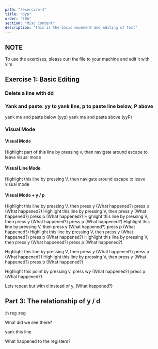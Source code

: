 ```yaml
---
path: "/exercise-1"
title: "dyp"
order: "70A"
section: "Misc Content"
description: "This is the basic movement and editing of text"
---
```

## NOTE
To use the exercises, please curl the file to your machine and edit it with vim.

## Exercise 1: Basic Editing
### Delete a line with dd

### Yank and paste.  yy to yank line, p to paste line below, P above
yank me and paste below (yyp)
yank me and paste above (yyP)

### Visual Mode
#### Visual Mode
Highlight part of this line by pressing v, then navigate around
escape to leave visual mode

#### Visual Line Mode
Highlight this line by pressing V, then navigate around
escape to leave visual mode

#### Visual Mode + y / p
Highlight this line by pressing V, then press y  (What happened?)
press p (What happened?)
Highlight this line by pressing V, then press y  (What happened?)
press p (What happened?)
Highlight this line by pressing V, then press y  (What happened?)
press p (What happened?)
Highlight this line by pressing V, then press y  (What happened?)
press p (What happened?)
Highlight this line by pressing V, then press y  (What happened?)
press p (What happened?)
Highlight this line by pressing V, then press y  (What happened?)
press p (What happened?)

Highlight this line by pressing V, then press y  (What happened?)
press p (What happened?)
Highlight this line by pressing V, then press y  (What happened?)
press p (What happened?)

Highlight this point by pressing v, press wy  (What happened?)
press p (What happened?)

Lets repeat but with d instead of y, (What happened?)

## Part 3: The relationship of y / d
:h reg
:reg

What did we see there?

yank this line

What happened to the registers?


